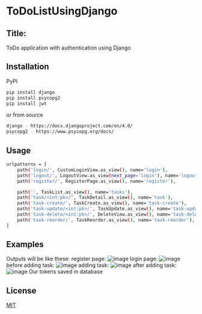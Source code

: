 # ToDoListUsingDjango
## Title:
ToDo application with authentication using Django
## Installation

PyPI
```bash 
pip install django
pip install psycopg2
pip install jwt
```
or from source
```bash
django - https://docs.djangoproject.com/en/4.0/
psycopg2 - https://www.psycopg.org/docs/
```
## Usage
```bash
urlpatterns = [
    path('login/', CustomLoginView.as_view(), name='login'),
    path('logout/', LogoutView.as_view(next_page='login'), name='logout'),
    path('register/', RegisterPage.as_view(), name='register'),

    path('', TaskList.as_view(), name='tasks'),
    path('task/<int:pk>/', TaskDetail.as_view(), name='task'),
    path('task-create/', TaskCreate.as_view(), name='task-create'),
    path('task-update/<int:pk>/', TaskUpdate.as_view(), name='task-update'),
    path('task-delete/<int:pk>/', DeleteView.as_view(), name='task-delete'),
    path('task-reorder/', TaskReorder.as_view(), name='task-reorder'),
]
```
## Examples
Outputs will be like these:
register page:
![image](https://user-images.githubusercontent.com/75968886/150379365-2b4768bf-742c-43ae-8ae5-22f2dce238b0.png)
login page:
![image](https://user-images.githubusercontent.com/75968886/150380141-f70ebde8-6989-4de0-b109-c8275cdb2570.png)
before adding task:
![image](https://user-images.githubusercontent.com/75968886/150380315-be435637-ffd9-4fee-acc8-d2534f9fb9d6.png)
adding task:
![image](https://user-images.githubusercontent.com/75968886/150380364-e7e71ee6-2e82-431a-aa74-b2f2ec6a46cb.png)
after adding task:
![image](https://user-images.githubusercontent.com/75968886/150380431-7ddab3ff-8e41-4c07-acf9-4c9b42125546.png)
Our tokens saved in database
## License
[MIT](https://choosealicense.com/licenses/mit/)
